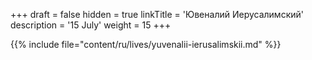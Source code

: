 +++
draft = false
hidden = true
linkTitle = 'Ювеналий Иерусалимский'
description = '15 July'
weight = 15
+++

{{% include file="content/ru/lives/yuvenalii-ierusalimskii.md" %}}
